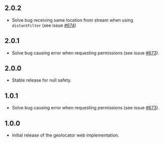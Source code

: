 ## 2.0.2

- Solve bug receiving same location from stream when using ```distantFilter``` (see issue [#674](https://github.com/Baseflow/flutter-geolocator/issues/674))

## 2.0.1

- Solve bug causing error when requesting permissions (see issue [#673](https://github.com/Baseflow/flutter-geolocator/issues/673)). 

## 2.0.0

- Stable release for null safety.

## 1.0.1

- Solve bug causing error when requesting permissions (see issue [#673](https://github.com/Baseflow/flutter-geolocator/issues/673)).

## 1.0.0

- Initial release of the geolocator web implementation.